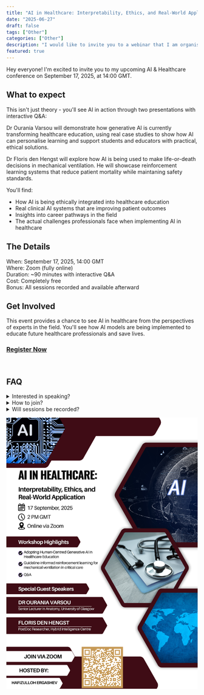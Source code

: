 ```yaml
---
title: "AI in Healthcare: Interpretability, Ethics, and Real-World Application"
date: "2025-06-27"
draft: false
tags: ["Other"]
categories: ["Other"]
description: "I would like to invite you to a webinar that I am organising on 17 September 2025"
featured: true
---
```


Hey everyone! I'm excited to invite you to my upcoming AI & Healthcare conference on September 17, 2025, at 14:00 GMT.

## What to expect

This isn't just theory - you'll see AI in action through two presentations with interactive Q&A:

Dr Ourania Varsou will demonstrate how generative AI is currently transforming healthcare education, using real case studies to show how AI can personalise learning and support students and educators with practical, ethical solutions.

Dr Floris den Hengst will explore how AI is being used to make life-or-death decisions in mechanical ventilation. He will showcase reinforcement learning systems that reduce patient mortality while maintaning safety standards.

You'll find:
- How AI is being ethically integrated into healthcare education
- Real clinical AI systems that are improving patient outcomes
- Insights into career pathways in the field
- The actual challenges professionals face when implementing AI in healthcare


## The Details
When: September 17, 2025, 14:00 GMT<br>
Where: Zoom (fully online)<br>
Duration: ~90 minutes with interactive Q&A<br>
Cost: Completely free<br>
Bonus: All sessions recorded and available afterward<br>

## Get Involved
This event provides a chance to see AI in healthcare from the perspectives of experts in the field. You'll see how AI models are being implemented to educate future healthcare professionals and save lives.
### [Register Now](https://form.jotform.com/251888758965079)

<br>

## FAQ
<details>
  <summary>Interested in speaking?</summary>
  You can contact me via <a href="mailto:H.Ergashev@wlv.ac.uk">email</a>
</details>
<details>
  <summary>How to join?</summary>
  Registered attendees will receive a Zoom link before the event
</details>
<details>
  <summary>Will sessions be recorded?</summary>
  Yes, they are recorded and shared through this webpage.
</details>

![Poster](poster.png)
